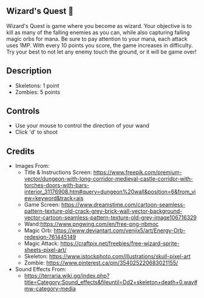 ## Wizard's Quest 🧙
Wizard's Quest is game where you become as wizard. Your objective is to kill as many of the falling enemies as you can, while also capturing falling magic orbs for mana. Be sure to pay attention to your mana, each attack uses 1MP. With every 10 points you score, the game increases in difficulty. Try your best to not let any enemy touch the ground, or it will be game over!

## Description
- Skeletons: 1 point
- Zombies: 5 points

## Controls
- Use your mouse to control the direction of your wand
- Click 'd' to shoot

##  Credits
- Images From:
  - Title & Instructions Screen: https://www.freepik.com/premium-vector/dungeon-with-long-corridor-medieval-castle-corridor-with-torches-doors-with-bars-interior_31176908.htm#query=dungeon%20wall&position=6&from_view=keyword&track=ais
  - Game Screen: https://www.dreamstime.com/cartoon-seamless-pattern-texture-old-crack-grey-brick-wall-vector-background-vector-cartoon-seamless-pattern-texture-old-grey-image106716329
  - Wand:https://www.pngwing.com/en/free-png-nbmoc
  - Magic Orb: https://www.deviantart.com/venjix5/art/Energy-Orb-redesign-761445149
  - Magic Attack: https://craftpix.net/freebies/free-wizard-sprite-sheets-pixel-art/
  - Skeleton: https://www.istockphoto.com/illustrations/skull-pixel-art
  - Zombie: https://www.pinterest.ca/pin/354025220683021155/
- Sound Effects From:
  -  https://terraria.wiki.gg/index.php?title=Category:Sound_effects&fileuntil=Dd2+skeleton+death+0.wav#mw-category-media
  
